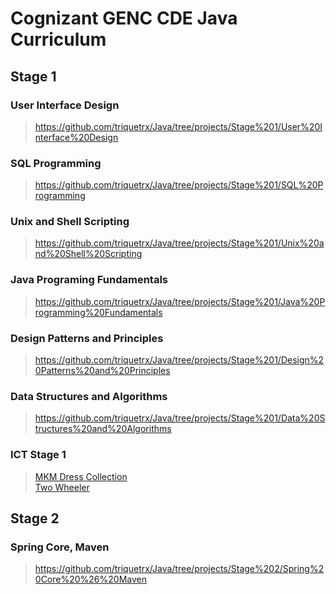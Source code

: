 # Cognizant GENC CDE Java Curriculum
## **Stage 1**
### User Interface Design
> https://github.com/triquetrx/Java/tree/projects/Stage%201/User%20Interface%20Design
### SQL Programming
> https://github.com/triquetrx/Java/tree/projects/Stage%201/SQL%20Programming
### Unix and Shell Scripting
> https://github.com/triquetrx/Java/tree/projects/Stage%201/Unix%20and%20Shell%20Scripting
### Java Programing Fundamentals
> https://github.com/triquetrx/Java/tree/projects/Stage%201/Java%20Programming%20Fundamentals
### Design Patterns and Principles
> https://github.com/triquetrx/Java/tree/projects/Stage%201/Design%20Patterns%20and%20Principles
### Data Structures and Algorithms
> https://github.com/triquetrx/Java/tree/projects/Stage%201/Data%20Structures%20and%20Algorithms

### ICT Stage 1
> [MKM Dress Collection](https://github.com/triquetrx/Java/tree/projects/test/src/com/cts/mkm)<br/>
> [Two Wheeler](https://github.com/triquetrx/Java/tree/projects/test/src/com/cts/com.cts.tws)

## **Stage 2**
### Spring Core, Maven
> https://github.com/triquetrx/Java/tree/projects/Stage%202/Spring%20Core%20%26%20Maven
